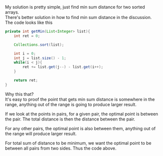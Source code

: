 My solution is pretty simple, just find min sum distance for two sorted arrays.\
There's better solution in how to find min sum distance in the discussion.\
The code looks like this

```java
private int getMin(List<Integer> list){
    int ret = 0;

    Collections.sort(list);

    int i = 0;
    int j = list.size() - 1;
    while(i < j){
        ret += list.get(j--) - list.get(i++);
    }

    return ret;
}
```

Why this that?\
It's easy to proof the point that gets min sum distance is somewhere in the range, anything out of the range is going to produce larger result.

If we look at the points in pairs, for a given pair, the optimal point is between the pair. The total distance is then the distance between the pair.

For any other pairs, the optimal point is also between them, anything out of the range will produce larger result.

For total sum of distance to be minimum, we want the optimal point to be between all pairs from two sides. Thus the code above.
